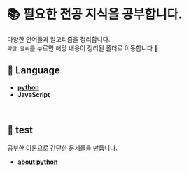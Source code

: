 # 📚 필요한 전공 지식을 공부합니다.
다양한 언어들과 알고리즘을 정리합니다.  
`파란 글씨`를 누르면 해당 내용이 정리된 폴더로 이동합니다.🙂
<br>


## 📂 Language
- [**python**](./python)
- **JavaScript**
<br>


## 📝 test
공부한 이론으로 간단한 문제들을 만듭니다.
- [**about python**](./test/python)
